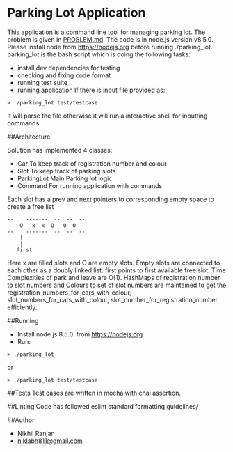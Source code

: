 Parking Lot Application
=====================

This application is a command line tool for managing parking lot. The problem is given in [PROBLEM.md](PROBLEM.md).
The code is in node.js version v8.5.0. Please install node from https://nodejs.org before running ./parking_lot. parking_lot is the bash script which is doing the following tasks:
- install dev dependencies for testing
- checking and fixing code format
- running test suite
- running application
If there is input file provided as:
```
> ./parking_lot test/testcase
```
It will parse the file otherwise it will run a interactive shell for inputting commands.

##Architecture

Solution has implemented 4 classes:
- Car        To keep track of registration number and colour
- Slot       To keep track of parking slots
- ParkingLot Main Parking lot logic
- Command    For running application with commands

Each slot has a prev and next pointers to corresponding empty space to create a free list

```
--    -------  --  --  --
    O   x  x  O   O  O
--    -------  --  --  --
    |
    |
   first
```

Here x are filled slots and O are empty slots. Empty slots are connected to each other as a doubly linked list. first points to first available free slot. Time Complexities of park and leave are O(1).
HashMaps of registration number to slot numbers and Colours to set of slot numbers are maintained to get the registration_numbers_for_cars_with_colour, slot_numbers_for_cars_with_colour, slot_number_for_registration_number efficiently.

##Running

- Install node.js 8.5.0. from https://nodejs.org
- Run:
```
> ./parking_lot
```
or
```
> ./parking_lot test/testcase
```

##Tests
Test cases are written in mocha with chai assertion.

##Linting
Code has followed eslint standard formatting guidelines/

##Author
- Nikhil Ranjan
- niklabh811@gmail.com
